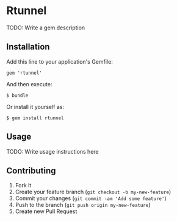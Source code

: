 # Rtunnel

TODO: Write a gem description

## Installation

Add this line to your application's Gemfile:

    gem 'rtunnel'

And then execute:

    $ bundle

Or install it yourself as:

    $ gem install rtunnel

## Usage

TODO: Write usage instructions here

## Contributing

1. Fork it
2. Create your feature branch (`git checkout -b my-new-feature`)
3. Commit your changes (`git commit -am 'Add some feature'`)
4. Push to the branch (`git push origin my-new-feature`)
5. Create new Pull Request
